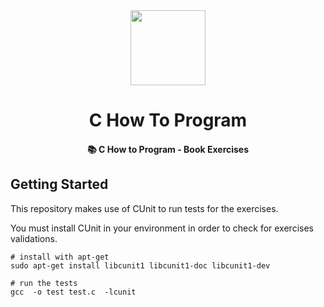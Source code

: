 <div>
  <div align="center" style="display: block; text-align: center;">
    <img src="https://via.placeholder.com/120" height="120" width="120" />
  </div>
  <h1 align="center">C How To Program</h1>
  <h4 align="center">📚 C How to Program - Book Exercises</h4>
</div>

## Getting Started
This repository makes use of CUnit to run tests for the exercises.

You must install CUnit in your environment in order to check for
exercises validations.

```shell
# install with apt-get
sudo apt-get install libcunit1 libcunit1-doc libcunit1-dev

# run the tests
gcc  -o test test.c  -lcunit
```
